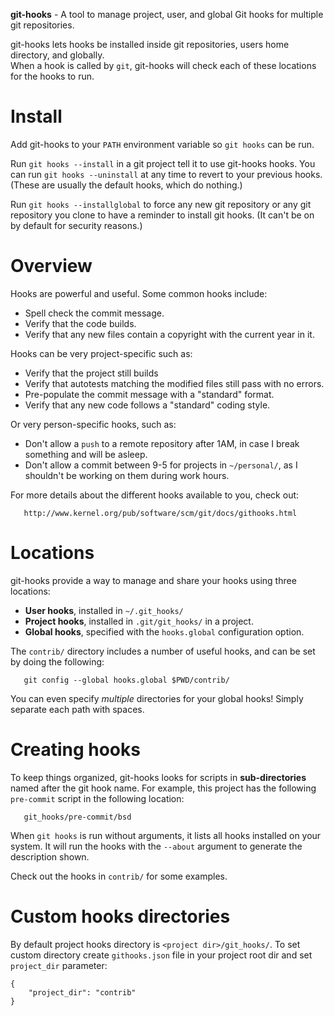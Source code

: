 **git-hooks** - A tool to manage project, user, and global Git hooks for multiple git repositories.

git-hooks lets hooks be installed inside git repositories, users home directory, and globally.  
When a hook is called by `git`, git-hooks will check each of these locations for the hooks to run.


Install
=======

Add git-hooks to your `PATH` environment variable so `git hooks` can be run.

Run `git hooks --install` in a git project tell it to use git-hooks hooks.  You can run `git hooks --uninstall` at any time to revert to your previous hooks.  (These are usually the default hooks, which do nothing.)

Run `git hooks --installglobal` to force any new git repository or any git repository you clone to have a reminder to install git hooks. (It can't be on by default for security reasons.)


Overview
========

Hooks are powerful and useful.  Some common hooks include:

- Spell check the commit message.
- Verify that the code builds.
- Verify that any new files contain a copyright with the current year in it.

Hooks can be very project-specific such as:

- Verify that the project still builds
- Verify that autotests matching the modified files still pass with no errors.
- Pre-populate the commit message with a "standard" format.
- Verify that any new code follows a "standard" coding style.

Or very person-specific hooks, such as:

- Don't allow a `push` to a remote repository after 1AM, in case I break something and will be asleep.
- Don't allow a commit between 9-5 for projects in `~/personal/`, as I shouldn't be working on them during work hours.

For more details about the different hooks available to you, check out:

	   http://www.kernel.org/pub/software/scm/git/docs/githooks.html



Locations
=========

git-hooks provide a way to manage and share your hooks using three locations:

 - **User hooks**, installed in `~/.git_hooks/`
 - **Project hooks**, installed in `.git/git_hooks/` in a project.
 - **Global hooks**, specified with the `hooks.global` configuration option.

The `contrib/` directory includes a number of useful hooks, and can be set by doing the following:

	   git config --global hooks.global $PWD/contrib/

You can even specify _multiple_ directories for your global hooks! Simply separate each path with spaces.


Creating hooks
==============

To keep things organized, git-hooks looks for scripts in **sub-directories** named after the git hook name.  For example, this project has the following `pre-commit` script in the following location:

	   git_hooks/pre-commit/bsd

When `git hooks` is run without arguments, it lists all hooks installed on your system.  It will run the hooks with the `--about` argument to generate the description shown.  

Check out the hooks in `contrib/` for some examples.


Custom hooks directories
========================

By default project hooks directory is `<project dir>/git_hooks/`.
To set custom directory create `githooks.json` file in your project root dir and set `project_dir` parameter:

```
{
	"project_dir": "contrib"
}
```
